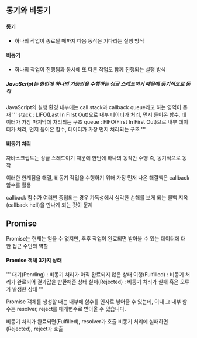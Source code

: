 ## 동기와 비동기

#### 동기
- 하나의 작업이 종료될 때까지 다음 동작은 기다리는 실행 방식

#### 비동기
- 하나의 작업이 진행됨과 동시에 또 다른 작업도 함께 진행되는 실행 방식

##### JavaScript는 한번에 하나의 기능만을 수행하는 싱글 스레드이기 때문에 동기적으로 동작

JavaScript의 실행 환경 내부에는 call stack과 callback queue라고 하는 영역이 존재
'''
stack : LIFO(Last In First Out)으로 내부 데이터가 처리, 먼저 들어온 함수, 데이터가 가장 마지막에 처리되는 구조
queue : FIFO(First In First Out)으로 내부 데이터가 처리, 먼저 들어온 함수, 데이터가 가장 먼저 처리되는 구조
'''

#### 비동기 처리

자바스크립트는 싱글 스레드이기 때문에 한번에 하나의 동작만 수행
즉, 동기적으로 동작

이러한 한계점을 해결, 비동기 작업을 수행하기 위해 가장 먼저 나온 해결책은 callback 함수를 활용

callback 함수가 여러번 중첩되는 경우
가독성에서 심각한 손해를 보게 되는 콜백 지옥(callback hell)을 만나게 되는 것이 문제

## Promise

Promise는 현재는 얻을 수 없지만, 추후 작업이 완료되면 받아올 수 있는 데이터에 대한 접근 수단의 역할

#### Promise 객체 3가지 상태
'''
대기(Pending) : 비동기 처리가 아직 완료되지 않은 상태
이행(Fulfilled) : 비동기 처리가 완료되어 결과값을 반환해준 상태
실패(Rejected) : 비동기 처리가 실패 혹은 오류가 발생한 상태
'''

Promise 객체를 생성할 때는 내부에 함수를 인자로 넣어줄 수 있는데, 이때 그 내부 함수는 resolver, reject를 매개변수로 받아올 수 있습니다.

비동기 처리가 완료되면(Fulfilled), resolver가 호출
비동기 처리에 실패하면(Rejected), reject가 호출
